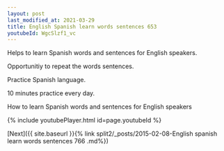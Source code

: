 ```yaml
---
layout: post
last_modified_at: 2021-03-29
title: English Spanish learn words sentences 653 
youtubeId: WgcSlzf1_vc
---
```

 
 
Helps to learn Spanish words and sentences for English speakers.

Opportunitiy to repeat the words sentences. 

Practice Spanish language. 
 
10 minutes practice every day. 
 
How to learn Spanish words and sentences for English speakers 
 
{% include youtubePlayer.html id=page.youtubeId %}
 
 
[Next]({{ site.baseurl }}{% link  split2/_posts/2015-02-08-English spanish learn words sentences 766 .md%})
 

